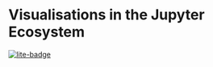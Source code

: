 # Visualisations in the Jupyter Ecosystem

[![lite-badge](https://jupyterlite.rtfd.io/en/latest/_static/badge.svg)](https://willirath.github.io/2022-11_Vis_with_Jupyter/lab/)
